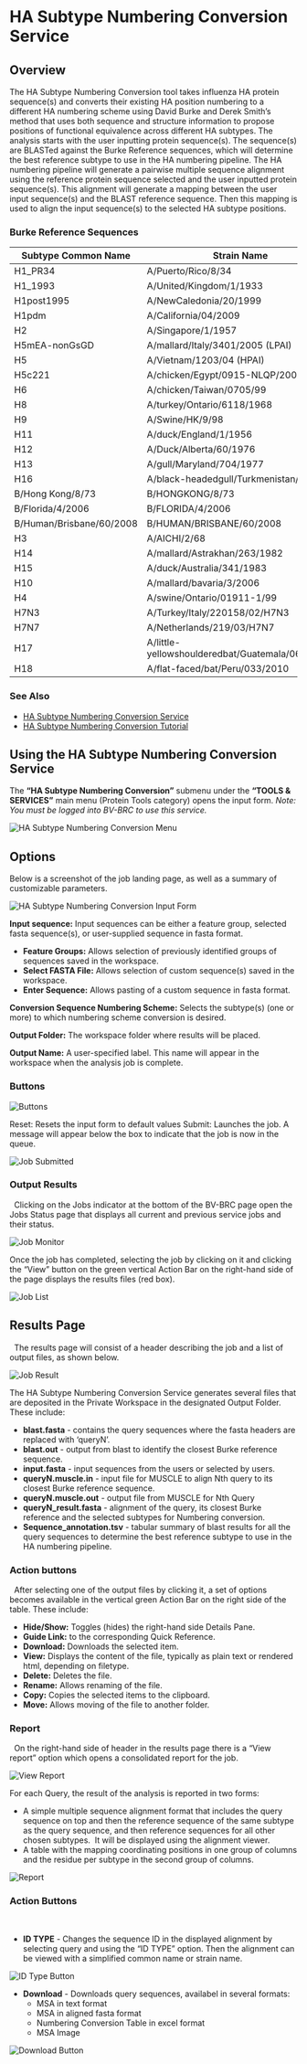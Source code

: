 # HA Subtype Numbering Conversion Service

## Overview

The HA Subtype Numbering Conversion tool takes influenza HA protein sequence(s) and converts their existing HA position numbering to a different HA numbering scheme using David Burke and Derek Smith’s method that uses both sequence and structure information to propose positions of functional equivalence across different HA subtypes. The analysis starts with the user inputting protein sequence(s). The sequence(s) are BLASTed against the Burke Reference sequences, which will determine the best reference subtype to use in the HA numbering pipeline. The HA numbering pipeline will generate a pairwise multiple sequence alignment using the reference protein sequence selected and the user inputted protein sequence(s). This alignment will generate a mapping between the user input sequence(s) and the BLAST reference sequence. Then this mapping is used to align the input sequence(s) to the selected HA subtype positions.

### Burke Reference Sequences

| Subtype Common Name | Strain Name        |
| ------------------- | ------------------ |
| H1_PR34             | A/Puerto/Rico/8/34 |
| H1_1993             | A/United/Kingdom/1/1933 |
| H1post1995          | A/NewCaledonia/20/1999 |
| H1pdm | A/California/04/2009 |
| H2	| A/Singapore/1/1957 |
| H5mEA-nonGsGD	| A/mallard/Italy/3401/2005 (LPAI) |
| H5	| A/Vietnam/1203/04 (HPAI) |
| H5c221	| A/chicken/Egypt/0915-NLQP/2009 (HPAI) |
| H6	| A/chicken/Taiwan/0705/99 |
| H8	| A/turkey/Ontario/6118/1968 |
| H9	| A/Swine/HK/9/98 |
| H11	| A/duck/England/1/1956 |
| H12	| A/Duck/Alberta/60/1976 |
| H13	| A/gull/Maryland/704/1977 |
| H16	| A/black-headedgull/Turkmenistan/13/76 |
| B/Hong Kong/8/73	| B/HONGKONG/8/73 |
| B/Florida/4/2006	| B/FLORIDA/4/2006 |
| B/Human/Brisbane/60/2008	| B/HUMAN/BRISBANE/60/2008 |
| H3	| A/AICHI/2/68 |
| H14	| A/mallard/Astrakhan/263/1982 |
| H15	| A/duck/Australia/341/1983 |
| H10	| A/mallard/bavaria/3/2006 |
| H4	| A/swine/Ontario/01911-1/99 |
| H7N3	| A/Turkey/Italy/220158/02/H7N3 |
| H7N7	| A/Netherlands/219/03/H7N7 |
| H17	| A/little-yellowshoulderedbat/Guatemala/060/2010 |
| H18	| A/flat-faced/bat/Peru/033/2010 |

### See Also
  * [HA Subtype Numbering Conversion Service](https://www.bv-brc.org/app/HASubtypeNumberingConversion)
  * [HA Subtype Numbering Conversion Tutorial](../../tutorial/ha_numbering/ha_numbering.html)

## Using the HA Subtype Numbering Conversion Service
The **“HA Subtype Numbering Conversion”** submenu under the **“TOOLS & SERVICES”** main menu (Protein Tools category) opens the input form.
*Note: You must be logged into BV-BRC to use this service.*

![HA Subtype Numbering Conversion Menu](../images/bv_services_menu.png)

## Options

Below is a screenshot of the job landing page, as well as a summary of customizable parameters.

![HA Subtype Numbering Conversion Input Form](../images/ha_numbering/ha_numbering_input_form.png)

**Input sequence:** Input sequences can be either a feature group, selected fasta sequence(s), or user-supplied sequence in fasta format.
* **Feature Groups:** Allows selection of previously identified groups of sequences saved in the workspace.
* **Select FASTA File:** Allows selection of custom sequence(s) saved in the workspace.
* **Enter Sequence:** Allows pasting of a custom sequence in fasta format.

**Conversion Sequence Numbering Scheme:** Selects the subtype(s) (one or more) to which numbering scheme conversion is desired.

**Output Folder:** The workspace folder where results will be placed.

**Output Name:** A user-specified label. This name will appear in the workspace when the analysis job is complete.

### Buttons

![Buttons](../images/ha_numbering/buttons.png)

Reset: Resets the input form to default values
Submit: Launches the job. A message will appear below the box to indicate that the job is now in the queue.

![Job Submitted](../images/ha_numbering/job_submitted.png)

### Output Results
 
Clicking on the Jobs indicator at the bottom of the BV-BRC page open the Jobs Status page that displays all current and previous service jobs and their status.

![Job Monitor](../images/ha_numbering/job_monitor.png)

Once the job has completed, selecting the job by clicking on it and clicking the “View” button on the green vertical Action Bar on the right-hand side of the page displays the results files (red box).

![Job List](../images/ha_numbering/job_list.png)

## Results Page
 
The results page will consist of a header describing the job and a list of output files, as shown below.

![Job Result](../images/ha_numbering/job_result.png)

The HA Subtype Numbering Conversion Service generates several files that are deposited in the Private Workspace in the designated Output Folder. These include:
 
* **blast.fasta** - contains the query sequences where the fasta headers are replaced with ‘queryN’.
* **blast.out** - output from blast to identify the closest Burke reference sequence.
* **input.fasta** - input sequences from the users or selected by users.
* **queryN.muscle.in** - input file for MUSCLE to align Nth query to its closest Burke reference sequence.
* **queryN.muscle.out** - output file from MUSCLE for Nth Query
* **queryN_result.fasta** - alignment of the query, its closest Burke reference and the selected subtypes for Numbering conversion.
* **Sequence_annotation.tsv** - tabular summary of blast results for all the query sequences to determine the best reference subtype to use in the HA numbering pipeline.
 
### Action buttons
 
After selecting one of the output files by clicking it, a set of options becomes available in the vertical green Action Bar on the right side of the table. These include:
* **Hide/Show:** Toggles (hides) the right-hand side Details Pane.
* **Guide Link:** to the corresponding Quick Reference.
* **Download:** Downloads the selected item.
* **View:** Displays the content of the file, typically as plain text or rendered html, depending on filetype.
* **Delete:** Deletes the file.
* **Rename:** Allows renaming of the file.
* **Copy:** Copies the selected items to the clipboard.
* **Move:** Allows moving of the file to another folder.
 
### Report 
 
On the right-hand side of header in the results page there is a “View report” option which opens a consolidated report for the job.

![View Report](../images/ha_numbering/view_report.png)

For each Query, the result of the analysis is reported in two forms: 
* A simple multiple sequence alignment format that includes the query sequence on top and then the reference sequence of the same subtype as the query sequence, and then reference sequences for all other chosen subtypes.  It will be displayed using the alignment viewer.
* A table with the mapping coordinating positions in one group of columns and the residue per subtype in the second group of columns.

![Report](../images/ha_numbering/report.png)

### Action Buttons 
 
* **ID TYPE** - Changes the sequence ID in the displayed alignment by selecting query and using the “ID TYPE” option. Then the alignment can be viewed with a simplified common name or strain name.

![ID Type Button](../images/ha_numbering/id_type.png)

* **Download** - Downloads query sequences, availabel in several formats:
  * MSA in text format
  * MSA in aligned fasta format
  * Numbering Conversion Table in excel format
  * MSA Image

![Download Button](../images/ha_numbering/download.png)
